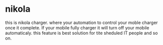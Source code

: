 # nikola
this is nikola charger. where your automation to control your moble charger once it complete.  If your mobile fully charger it will turn off your mobile automaticaly.  this feature is best solution for tite sheduled IT people and so on.
